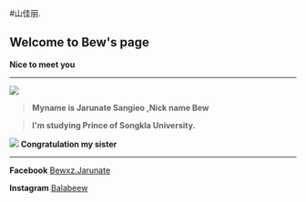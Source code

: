 #山佳丽.
##  Welcome to Bew's page 
**Nice to meet you**
___
![](https://scontent-b-kul.xx.fbcdn.net/hphotos-ash2/v/t1.0-9/1473001_1406006746304105_1548160788_n.jpg?oh=1e583780d97a037bd2cc07763f1b0066&oe=556AA1B8)

>**Myname is Jarunate Sangieo ,Nick name Bew**

>**I'm studying  Prince of Songkla University.**

![](https://scontent-b-kul.xx.fbcdn.net/hphotos-xap1/v/t1.0-9/10410940_1502341230003989_7565592830169430829_n.jpg?oh=f00d3f72d7b7c049ad86713da4759457&oe=5554AD46)
**Congratulation my sister**
___
**Facebook** [Bewxz.Jarunate](https://www.facebook.com/Bewxz.Jarunate)

**Instagram** [Balabeew](http://instagram.com/balabeew)
